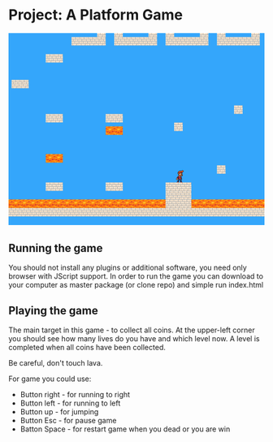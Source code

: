 # Project: A Platform Game

![Screenshot](https://github.com/drwebmaker/platform-game/blob/master/img/screen.png)

## Running the game

You should not install any plugins or additional software, you need only browser with JScript support.
In order to run the game you can download to your computer as master package (or clone repo) and simple run index.html

## Playing the game

The main target in this game - to collect all coins. At the upper-left corner you should see how many lives do you have and
which level now. A level is completed when all coins have been collected.

Be careful, don't touch lava.

For game you could use:
* Button right - for running to right
* Button left - for running to left
* Button up - for jumping
* Button Esc - for pause game
* Batton Space - for restart game when you dead or you are win


